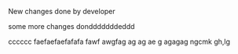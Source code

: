 
 New changes done by developer

some more changes dondddddddeddd


cccccc
faefaefaefafafa
fawf
awgfag
ag
ag
ae
g
agagag
ngcmk
gh,lg

